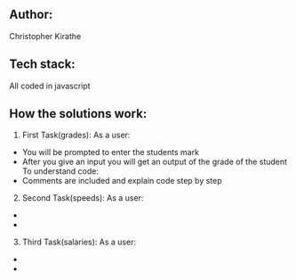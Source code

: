## Author:
Christopher Kirathe

## Tech stack:
All coded in javascript

## How the solutions work:
1) First Task(grades):
As a user:
- You will be prompted to enter the students mark
- After you give an input you will get an output of the grade of the student
To understand code:
- Comments are included and explain code step by step

2) Second Task(speeds):
As a user:
- 
- 

3) Third Task(salaries):
As a user:
- 
- 
